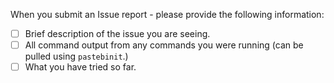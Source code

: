 When you submit an Issue report - please provide the following information:

- [ ] Brief description of the issue you are seeing.
- [ ] All command output from any commands you were running (can be pulled using `pastebinit`.)
- [ ] What you have tried so far.
